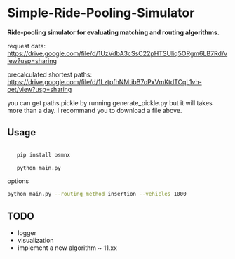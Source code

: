 # Simple-Ride-Pooling-Simulator

<b>Ride-pooling simulator for evaluating matching and routing
algorithms.</b>



request data:
https://drive.google.com/file/d/1UzVdbA3cSsC22pHTSUliq5ORgm6LB7Rd/view?usp=sharing

precalculated shortest paths:
https://drive.google.com/file/d/1LztpfhNMtibB7oPxVmKtdTCqL1vh-oet/view?usp=sharing

you can get paths.pickle by running generate_pickle.py but it will takes more than a day. I recommand you to download a file above.

## Usage

 ```bash
 
    pip install osmnx
    
    python main.py

 ```
 
 options
 
 ```bash
 python main.py --routing_method insertion --vehicles 1000
 ```
## TODO

- logger
- visualization
- implement a new algorithm ~ 11.xx
